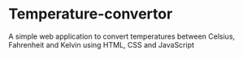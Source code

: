 # Temperature-convertor
A simple web application to convert temperatures between Celsius, Fahrenheit and Kelvin using HTML, CSS and JavaScript
